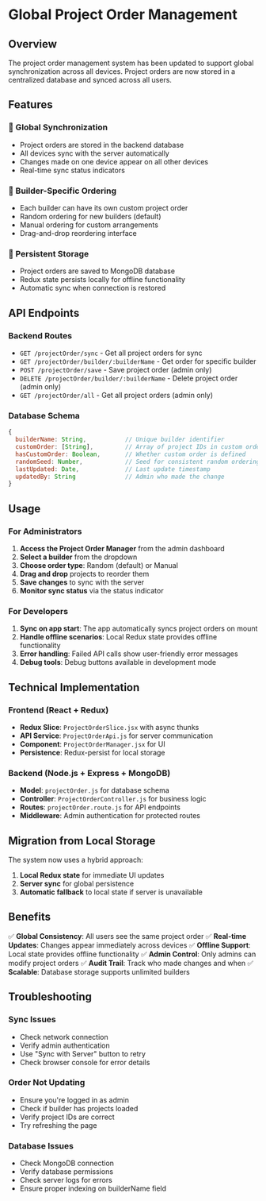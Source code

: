 # Global Project Order Management

## Overview
The project order management system has been updated to support global synchronization across all devices. Project orders are now stored in a centralized database and synced across all users.

## Features

### 🔄 Global Synchronization
- Project orders are stored in the backend database
- All devices sync with the server automatically
- Changes made on one device appear on all other devices
- Real-time sync status indicators

### 🎯 Builder-Specific Ordering
- Each builder can have its own custom project order
- Random ordering for new builders (default)
- Manual ordering for custom arrangements
- Drag-and-drop reordering interface

### 💾 Persistent Storage
- Project orders are saved to MongoDB database
- Redux state persists locally for offline functionality
- Automatic sync when connection is restored

## API Endpoints

### Backend Routes
- `GET /projectOrder/sync` - Get all project orders for sync
- `GET /projectOrder/builder/:builderName` - Get order for specific builder
- `POST /projectOrder/save` - Save project order (admin only)
- `DELETE /projectOrder/builder/:builderName` - Delete project order (admin only)
- `GET /projectOrder/all` - Get all project orders (admin only)

### Database Schema
```javascript
{
  builderName: String,           // Unique builder identifier
  customOrder: [String],         // Array of project IDs in custom order
  hasCustomOrder: Boolean,       // Whether custom order is defined
  randomSeed: Number,            // Seed for consistent random ordering
  lastUpdated: Date,             // Last update timestamp
  updatedBy: String              // Admin who made the change
}
```

## Usage

### For Administrators
1. **Access the Project Order Manager** from the admin dashboard
2. **Select a builder** from the dropdown
3. **Choose order type**: Random (default) or Manual
4. **Drag and drop** projects to reorder them
5. **Save changes** to sync with the server
6. **Monitor sync status** via the status indicator

### For Developers
1. **Sync on app start**: The app automatically syncs project orders on mount
2. **Handle offline scenarios**: Local Redux state provides offline functionality
3. **Error handling**: Failed API calls show user-friendly error messages
4. **Debug tools**: Debug buttons available in development mode

## Technical Implementation

### Frontend (React + Redux)
- **Redux Slice**: `ProjectOrderSlice.jsx` with async thunks
- **API Service**: `ProjectOrderApi.js` for server communication
- **Component**: `ProjectOrderManager.jsx` for UI
- **Persistence**: Redux-persist for local storage

### Backend (Node.js + Express + MongoDB)
- **Model**: `projectOrder.js` for database schema
- **Controller**: `ProjectOrderController.js` for business logic
- **Routes**: `projectOrder.route.js` for API endpoints
- **Middleware**: Admin authentication for protected routes

## Migration from Local Storage

The system now uses a hybrid approach:
1. **Local Redux state** for immediate UI updates
2. **Server sync** for global persistence
3. **Automatic fallback** to local state if server is unavailable

## Benefits

✅ **Global Consistency**: All users see the same project order
✅ **Real-time Updates**: Changes appear immediately across devices
✅ **Offline Support**: Local state provides offline functionality
✅ **Admin Control**: Only admins can modify project orders
✅ **Audit Trail**: Track who made changes and when
✅ **Scalable**: Database storage supports unlimited builders

## Troubleshooting

### Sync Issues
- Check network connection
- Verify admin authentication
- Use "Sync with Server" button to retry
- Check browser console for error details

### Order Not Updating
- Ensure you're logged in as admin
- Check if builder has projects loaded
- Verify project IDs are correct
- Try refreshing the page

### Database Issues
- Check MongoDB connection
- Verify database permissions
- Check server logs for errors
- Ensure proper indexing on builderName field 